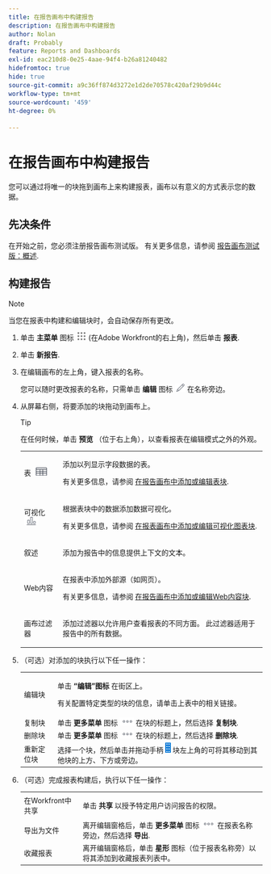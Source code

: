 ```yaml
---
title: 在报告画布中构建报告
description: 在报告画布中构建报告
author: Nolan
draft: Probably
feature: Reports and Dashboards
exl-id: eac210d8-0e25-4aae-94f4-b26a81240482
hidefromtoc: true
hide: true
source-git-commit: a9c36ff874d3272e1d2de70578c420af29b9d44c
workflow-type: tm+mt
source-wordcount: '459'
ht-degree: 0%

---
```



# 在报告画布中构建报告

您可以通过将唯一的块拖到画布上来构建报表，画布以有意义的方式表示您的数据。

## 先决条件

在开始之前，您必须注册报告画布测试版。 有关更多信息，请参阅 [报告画布测试版：概述](/help/quicksilver/product-announcements/betas/canvas-dashboards-beta/reporting-canvas-beta-overview.md).

## 构建报告

>[!NOTE]
>
>当您在报表中构建和编辑块时，会自动保存所有更改。

1. 单击 **主菜单** 图标 ![](assets/main-menu-icon.png) (在Adobe Workfront的右上角)，然后单击 **报表**.
1. 单击 **新报告**.
1. 在编辑画布的左上角，键入报表的名称。

   您可以随时更改报表的名称，只需单击 **编辑** 图标 ![](assets/edit-icon.png) 在名称旁边。

1. 从屏幕右侧，将要添加的块拖动到画布上。

   >[!TIP]
   >
   >在任何时候，单击 **预览** （位于右上角），以查看报表在编辑模式之外的外观。

   <table style="table-layout:auto"> 
    <col> 
    <col> 
    <tbody> 
     <tr> 
      <td role="rowheader">表 <img src="assets/table-icon.png"></td> 
      <td> <p>添加以列显示字段数据的表。</p> <p>有关更多信息，请参阅 <a href="../../../reports-and-dashboards/reporting-canvas/table-blocks/add-or-edit-report-table.md" class="MCXref xref">在报告画布中添加或编辑表块</a>.</p> </td> 
     </tr> 
     <tr> 
      <td role="rowheader">可视化 <img src="assets/visualization-icon.png"></td> 
      <td> <p>根据表块中的数据添加数据可视化。</p> <p>有关更多信息，请参阅 <a href="../../../reports-and-dashboards/reporting-canvas/visualization-blocks/add-or-edit-report-visualization.md" class="MCXref xref">在报表画布中添加或编辑可视化图表块</a>.</p> </td> 
     </tr>
      <tr data-mc-conditions="QuicksilverOrClassic.Draft mode"> 
       <td role="rowheader">叙述</td> 
       <td> <p>添加为报告中的信息提供上下文的文本。</p> </td> 
      </tr>
     <tr data-mc-conditions=""> 
      <td role="rowheader">Web内容</td> 
      <td> <p>在报表中添加外部源（如网页）。</p> <p>有关更多信息，请参阅 <a href="../../../reports-and-dashboards/reporting-canvas/other-blocks/add-or-edt-web-content-block.md" class="MCXref xref">在报告画布中添加或编辑Web内容块</a>.</p> </td> 
     </tr>
      <tr data-mc-conditions="QuicksilverOrClassic.Draft mode"> 
       <td role="rowheader">画布过滤器</td> 
       <td> <p>添加过滤器以允许用户查看报表的不同方面。 此过滤器适用于报告中的所有数据。</p> </td> 
      </tr>
    </tbody> 
   </table>

1. （可选）对添加的块执行以下任一操作：

   <table style="table-layout:auto"> 
    <col> 
    <col> 
    <tbody> 
     <tr> 
      <td role="rowheader">编辑块</td> 
      <td> <p>单击 <strong>“编辑”图标</strong> 在街区上。</p> <p>有关配置特定类型的块的信息，请单击上表中的相关链接。</p> </td> 
     </tr> 
     <tr> 
      <td role="rowheader">复制块</td> 
      <td>单击 <strong>更多菜单</strong> 图标 <img src="assets/more-icon.png"> 在块的标题上，然后选择 <strong>复制块</strong>.</td> 
     </tr> 
     <tr> 
      <td role="rowheader">删除块</td> 
      <td>单击 <strong>更多菜单</strong> 图标 <img src="assets/more-icon.png"> 在块的标题上，然后选择 <strong>删除块</strong>.</td> 
     </tr> 
     <tr> 
      <td role="rowheader">重新定位块</td> 
      <td> 选择一个块，然后单击并拖动手柄 <img src="assets/widget-drag-icon.png" style="max-width: 16px;"> 块左上角的可将其移动到其他块的上方、下方或旁边。</td> 
     </tr> 
    </tbody> 
   </table>

1. （可选）完成报表构建后，执行以下任一操作：

   <table style="table-layout:auto"> 
    <col> 
    <col> 
    <tbody> 
     <tr> 
      <td role="rowheader">在Workfront中共享</td> 
      <td> <p>单击 <strong>共享</strong> 以授予特定用户访问报告的权限。</p> </td> 
     </tr> 
     <tr> 
      <td role="rowheader">导出为文件</td> 
      <td>离开编辑窗格后，单击 <strong>更多菜单</strong> 图标 <img src="assets/more-icon.png"> 在报表名称旁边，然后选择 <strong>导出</strong>.</td> 
     </tr> 
     <tr> 
      <td role="rowheader">收藏报表</td> 
      <td>离开编辑窗格后，单击 <strong>星形</strong> 图标（位于报表名称旁）以将其添加到收藏报表列表中。</td> 
     </tr> 
    </tbody> 
   </table>

